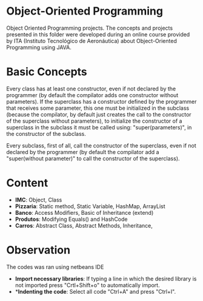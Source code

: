 # Object-Oriented Programming
Object Oriented Programming projects. The concepts and projects presented in this folder were developed during an online course provided by ITA (Instituto Tecnológico de Aeronáutica) about Object-Oriented Programming using JAVA.



# Basic Concepts
Every class has at least one constructor, even if not declared by the programmer (by default the compilator adds one constructor without parameters). If the superclass has a constructor defined by the programmer that receives some parameter, this one must be initialized in the subclass (because the compilator, by default just creates the call to the constructor of the superclass without parameters), to initialize the constructor of a superclass in the subclass it must be called using: "super(parameters)", in the constructor of the subclass.

Every subclass, first of all, call the constructor of the superclass, even if not declared by the programmer (by default the compilator add a "super(without parameter)" to call the constructor of the superclass).


# Content
* **IMC**: Object, Class
* **Pizzaria**: Static method, Static Variable, HashMap, ArrayList
* **Banco**: Access Modifiers, Basic of Inheritance (extend)
* **Produtos**: Modifying Equals() and HashCode 
* **Carros**: Abstract Class, Abstract Methods, Inheritance,

# Observation
The codes was ran using netbeans IDE
* **Import necessary libraries**: If typing a line in which the desired library is not imported press "Crtl+Shift+o" to automatically import.
* ***Indenting the code**: Select all code "Ctrl+A" and press "Ctrl+I".


